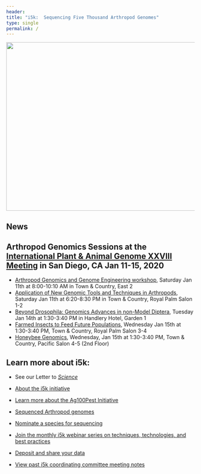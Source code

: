 ```yaml
---
header:
title: "i5k:  Sequencing Five Thousand Arthropod Genomes"
type: single
permalink: /
---
```


<img src="/images/i5k-Figure-details3.png" width="800" height="450">

## ****News****
## Arthropod Genomics Sessions at the [International Plant & Animal Genome XXVIII Meeting](https://www.intlpag.org/2020/) in San Diego, CA Jan 11-15, 2020
* [Arthropod Genomics and Genome Engineering workshop](https://plan.core-apps.com/pag_2020/event/680f532f0a26f8c2f8d1736dbb03f07d), Saturday Jan 11th at 8:00-10:10 AM in Town & Country, East 2
* [Application of New Genomic Tools and Techniques in Arthropods](https://plan.core-apps.com/pag_2020/event/91d41f080d91bca973636b572e63fb00), Saturday Jan 11th at 6:20-8:30 PM in Town & Country, Royal Palm Salon 1-2
* [Beyond Drosophila: Genomics Advances in non-Model Diptera](https://plan.core-apps.com/pag_2020/event/680f532f0a26f8c2f8d1736dbb04c954), Tuesday Jan 14th at 1:30-3:40 PM in Handlery Hotel, Garden 1
* [Farmed Insects to Feed Future Populations](https://plan.core-apps.com/pag_2020/event/680f532f0a26f8c2f8d1736dbb0456ca), Wednesday Jan 15th at 1:30-3:40 PM, Town & Country, Royal Palm Salon 3-4
* [Honeybee Genomics](https://plan.core-apps.com/pag_2020/event/91d41f080d91bca973636b572e63db3e), Wednesday, Jan 15th at 1:30-3:40 PM, Town & Country, Pacific Salon 4-5 (2nd Floor)


## Learn more about i5k: 

* See our Letter to [_Science_](http://science.sciencemag.org/content/331/6023/1386)

<!---
Read our latest [news and updates](news/_posts).
--->

* [About the i5k initiative](about)

* [Learn more about the Ag100Pest Initiative](ag100pest)

* [Sequenced Arthropod genomes](arthropod_genomes_at_ncbi)

* [Nominate a species for sequencing](nominate)

<!--
- [Join the i5k community](community)

- [Embarking on a genome sequencing project (coming soon!)](learn)
-->
* [Join the monthly i5k webinar series on techniques, technologies, and best practices](webinar)

* [Deposit and share your data](share)

* [View past i5k coordinating committee meeting notes](/meeting-notes)

<!--
- [Archived i5k site](archive)
-->

